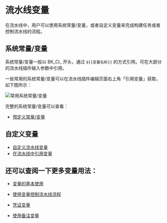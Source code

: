 # 流水线变量

在流水线中，用户可以使用系统常量/变量，或者自定义变量来完成构建任务或者控制流水线的流程。

## 系统常量/变量

系统常量/变量一般以 BK_CI_ 开头，通过 `${{变量名称}}` 的方式引用。可在大部分的流水线插件输入参数中引用。

一些常用的系统常量/变量可以在流水线插件编辑页面右上角「引用变量」获取，如下图所示：

![常用系统常量/变量](../../../../assets/image-variables-global-vars-view.png)

完整的系统常量/变量可以查看：

-  [预定义常量/变量](../../../../intro/terminology/pre-define-var/README.md)


## 自定义变量

- [自定义流水线变量](./variables-custom.md)
- [在流水线中引用变量](./variables-custom-use.md)


## 还可以查阅一下更多变量用法：

- [变量的基本使用](./pipeline-variables-shell-batch.md)
 
- [使用变量控制流水线流程](./pipeline-variables-flow-control.md)

- [凭证变量](./pipeline-variables-ticket.md)

- [使用备注变量](./pipeline-variables-remark.md)



